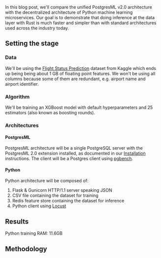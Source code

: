 
In this blog post, we'll compare the unified PostgresML v2.0 architecture with the decentralized architecture of Python machine learning microservices. Our goal is to demonstrate that doing inference at the data layer with Rust is much faster and simpler than with standard architectures used across the industry today.

## Setting the stage

### Data

We'll be using the [Flight Status Prediction](https://www.kaggle.com/datasets/robikscube/flight-delay-dataset-20182022) dataset from Kaggle which ends up being being about 1 GB of floating point features. We won't be using all columns because some of them are redundant, e.g. airport name and airport identifier.

### Algorithm

We'll be training an XGBoost model with default hyperparameters and 25 estimators (also known as boosting rounds).

### Architectures

#### PostgresML

PostgresML architecture will be a single PostgreSQL server with the PostgresML 2.0 extension installed, as documented in our [Installation](/user_guides/setup/v2/installation/) instructions. The client will be a Postgres client using [pgbench](https://www.postgresql.org/docs/current/pgbench.html).


#### Python

Python architecture will be composed of:

1. Flask & Gunicorn HTTP/1.1 server speaking JSON
2. CSV file containing the dataset for training
3. Redis feature store containing the dataset for inference
4. Python client using [Locust](https://locust.io/)

## Results

Python training RAM: 11.6GB

## Methodology

